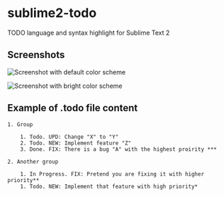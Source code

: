 # sublime2-todo #

TODO language and syntax highlight for Sublime Text 2

## Screenshots ##

![Screenshot with default color scheme](https://raw.github.com/nkbt/sublime2-todo/master/todo/default.png "Screenshot with default color scheme")

![Screenshot with bright color scheme](https://raw.github.com/nkbt/sublime2-todo/master/todo/bright.png "Screenshot with bright color scheme")

## Example of .todo file content ##

	1. Group

		1. Todo. UPD: Change "X" to "Y"
		2. Todo. NEW: Implement feature "Z"
		3. Done. FIX: There is a bug "A" with the highest proirity ***

	2. Another group

		1. In Progress. FIX: Pretend you are fixing it with higher priority**
		1. Todo. NEW: Implement that feature with high priority*